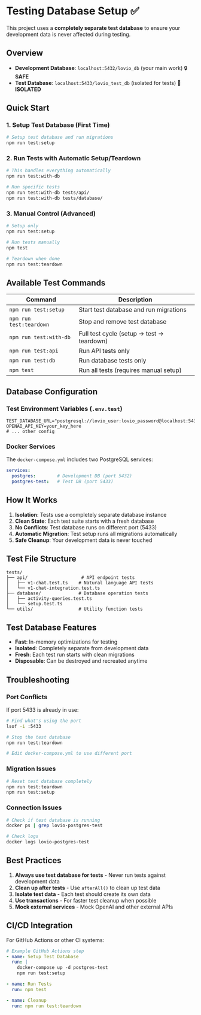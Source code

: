 # Testing Database Setup ✅

This project uses a **completely separate test database** to ensure your development data is never affected during testing.

## Overview

- **Development Database**: `localhost:5432/lovio_db` (your main work) 🔒 **SAFE**
- **Test Database**: `localhost:5433/lovio_test_db` (isolated for tests) 🧪 **ISOLATED**

## Quick Start

### 1. Setup Test Database (First Time)
```bash
# Setup test database and run migrations
npm run test:setup
```

### 2. Run Tests with Automatic Setup/Teardown
```bash
# This handles everything automatically
npm run test:with-db

# Run specific tests
npm run test:with-db tests/api/
npm run test:with-db tests/database/
```

### 3. Manual Control (Advanced)
```bash
# Setup only
npm run test:setup

# Run tests manually
npm test

# Teardown when done
npm run test:teardown
```

## Available Test Commands

| Command | Description |
|---------|-------------|
| `npm run test:setup` | Start test database and run migrations |
| `npm run test:teardown` | Stop and remove test database |
| `npm run test:with-db` | Full test cycle (setup → test → teardown) |
| `npm run test:api` | Run API tests only |
| `npm run test:db` | Run database tests only |
| `npm test` | Run all tests (requires manual setup) |

## Database Configuration

### Test Environment Variables (`.env.test`)
```env
TEST_DATABASE_URL="postgresql://lovio_user:lovio_password@localhost:5433/lovio_test_db"
OPENAI_API_KEY=your_key_here
# ... other config
```

### Docker Services

The `docker-compose.yml` includes two PostgreSQL services:

```yaml
services:
  postgres:        # Development DB (port 5432)
  postgres-test:   # Test DB (port 5433)
```

## How It Works

1. **Isolation**: Tests use a completely separate database instance
2. **Clean State**: Each test suite starts with a fresh database
3. **No Conflicts**: Test database runs on different port (5433)
4. **Automatic Migration**: Test setup runs all migrations automatically
5. **Safe Cleanup**: Your development data is never touched

## Test File Structure

```
tests/
├── api/                    # API endpoint tests
│   ├── v1-chat.test.ts    # Natural language API tests
│   └── v1-chat-integration.test.ts
├── database/              # Database operation tests
│   ├── activity-queries.test.ts
│   └── setup.test.ts
└── utils/                 # Utility function tests
```

## Test Database Features

- **Fast**: In-memory optimizations for testing
- **Isolated**: Completely separate from development data
- **Fresh**: Each test run starts with clean migrations
- **Disposable**: Can be destroyed and recreated anytime

## Troubleshooting

### Port Conflicts
If port 5433 is already in use:
```bash
# Find what's using the port
lsof -i :5433

# Stop the test database
npm run test:teardown

# Edit docker-compose.yml to use different port
```

### Migration Issues
```bash
# Reset test database completely
npm run test:teardown
npm run test:setup
```

### Connection Issues
```bash
# Check if test database is running
docker ps | grep lovio-postgres-test

# Check logs
docker logs lovio-postgres-test
```

## Best Practices

1. **Always use test database for tests** - Never run tests against development data
2. **Clean up after tests** - Use `afterAll()` to clean up test data
3. **Isolate test data** - Each test should create its own data
4. **Use transactions** - For faster test cleanup when possible
5. **Mock external services** - Mock OpenAI and other external APIs

## CI/CD Integration

For GitHub Actions or other CI systems:

```yaml
# Example GitHub Actions step
- name: Setup Test Database
  run: |
    docker-compose up -d postgres-test
    npm run test:setup

- name: Run Tests
  run: npm test

- name: Cleanup
  run: npm run test:teardown
```